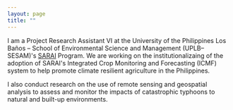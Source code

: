 ```yaml
---
layout: page
title: ""
---
```


I am a Project Research Assistant VI at the University of the Philippines Los Baños – School of Environmental Science and Management (UPLB–SESAM)'s [SARAI](https://sarai.ph) Program. We are working on the institutionalizaing of the adoption of SARAI's Integrated Crop Monitoring and Forecasting (ICMF) system to help promote climate resilient agriculture in the Philippines.

I also conduct research on the use of remote sensing and geospatial analysis to assess and monitor the impacts of catastrophic typhoons to natural and built-up environments.

